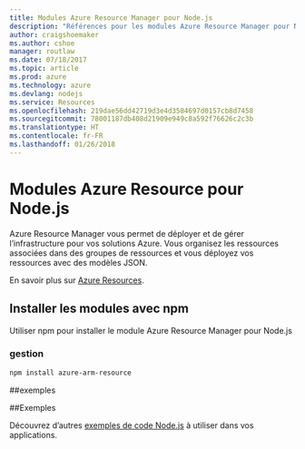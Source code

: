 ```yaml
---
title: Modules Azure Resource Manager pour Node.js
description: "Références pour les modules Azure Resource Manager pour Node.js"
author: craigshoemaker
ms.author: cshoe
manager: routlaw
ms.date: 07/18/2017
ms.topic: article
ms.prod: azure
ms.technology: azure
ms.devlang: nodejs
ms.service: Resources
ms.openlocfilehash: 219dae56dd42719d3e4d3584697d0157cb8d7458
ms.sourcegitcommit: 78001187db408d21909e949c8a592f76626c2c3b
ms.translationtype: HT
ms.contentlocale: fr-FR
ms.lasthandoff: 01/26/2018
---
```

# <a name="azure-resource-modules-for-nodejs"></a>Modules Azure Resource pour Node.js

Azure Resource Manager vous permet de déployer et de gérer l’infrastructure pour vos solutions Azure. Vous organisez les ressources associées dans des groupes de ressources et vous déployez vos ressources avec des modèles JSON.

En savoir plus sur [Azure Resources](https://docs.microsoft.com/azure/azure-resource-manager/).

## <a name="install-the-modules-with-npm"></a>Installer les modules avec npm

Utiliser npm pour installer le module Azure Resource Manager pour Node.js

### <a name="management"></a>gestion

```bash
npm install azure-arm-resource
```

##<a name="example"></a>exemples

##<a name="samples"></a>Exemples

Découvrez d’autres [exemples de code Node.js](https://azure.microsoft.com/resources/samples/?platform=nodejs) à utiliser dans vos applications.